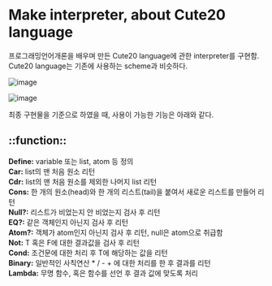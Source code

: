 # Make interpreter, about Cute20 language
프로그래밍언어개론을 배우며 만든 Cute20 language에 관한 interpreter를 구현함.<br/>
Cute20 language는 기존에 사용하는 scheme과 비슷하다.

![image](https://user-images.githubusercontent.com/44183221/86332457-8702c780-bc85-11ea-9f03-331774416cf8.png)

![image](https://user-images.githubusercontent.com/44183221/86332069-eb715700-bc84-11ea-9ae4-09b0f2e02191.png)

최종 구현물을 기준으로 하였을 때, 사용이 가능한 기능은 아래와 같다.

<h2>::function::</h2>

<b>Define:</b>  variable 또는 list, atom 등 정의 <br/>
<b>Car:</b>  list의 맨 처음 원소 리턴 <br/>
<b>Cdr:</b>  list의 맨 처음 원소를 제외한 나머지 list 리턴 <br/>
<b>Cons:</b>  한 개의 원소(head)와 한 개의 리스트(tail)을 붙여서 새로운 리스트를 만들어 리턴 <br/>
<b>Null?:</b>  리스트가 비었는지 안 비었는지 검사 후 리턴 <br/>
<b>EQ?:</b>  같은 객체인지 아닌지 검사 후 리턴 <br/>
<b>Atom?:</b>  객체가 atom인지 아닌지 검사 후 리턴, null은 atom으로 취급함 <br/>
<b>Not:</b>  T 혹은 F에 대한 결과값을 검사 후 리턴 <br/>
<b>Cond:</b>  조건문에 대한 처리 후 T에 해당하는 값을 리턴 <br/>
<b>Binary:</b>  일반적인 사칙연산 * / - + 에 대한 처리를 한 후 결과를 리턴 <br/>
<b>Lambda:</b>  무명 함수, 혹은 함수를 선언 후 결과 값에 맞도록 처리 <br/>
